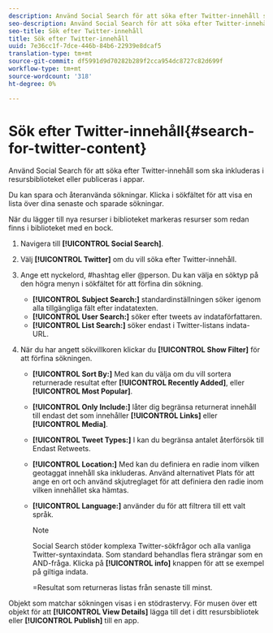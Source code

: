 ```yaml
---
description: Använd Social Search för att söka efter Twitter-innehåll som ska inkluderas i resursbiblioteket eller publiceras i appar.
seo-description: Använd Social Search för att söka efter Twitter-innehåll som ska inkluderas i resursbiblioteket eller publiceras i appar.
seo-title: Sök efter Twitter-innehåll
title: Sök efter Twitter-innehåll
uuid: 7e36cc1f-7dce-446b-84b6-22939e8dcaf5
translation-type: tm+mt
source-git-commit: df5991d9d70282b289f2cca954dc8727c82d699f
workflow-type: tm+mt
source-wordcount: '318'
ht-degree: 0%

---
```



# Sök efter Twitter-innehåll{#search-for-twitter-content}

Använd Social Search för att söka efter Twitter-innehåll som ska inkluderas i resursbiblioteket eller publiceras i appar.

Du kan spara och återanvända sökningar. Klicka i sökfältet för att visa en lista över dina senaste och sparade sökningar.

När du lägger till nya resurser i biblioteket markeras resurser som redan finns i biblioteket med en bock.

1. Navigera till **[!UICONTROL Social Search]**.
1. Välj **[!UICONTROL Twitter]** om du vill söka efter Twitter-innehåll.
1. Ange ett nyckelord, #hashtag eller @person. Du kan välja en söktyp på den högra menyn i sökfältet för att förfina din sökning.

   * **[!UICONTROL Subject Search:]** standardinställningen söker igenom alla tillgängliga fält efter indatatexten.
   * **[!UICONTROL User Search:]** söker efter tweets av indataförfattaren.
   * **[!UICONTROL List Search:]** söker endast i Twitter-listans indata-URL.

1. När du har angett sökvillkoren klickar du **[!UICONTROL Show Filter]** för att förfina sökningen.

   * **[!UICONTROL Sort By:]** Med kan du välja om du vill sortera returnerade resultat efter **[!UICONTROL Recently Added]**, eller **[!UICONTROL Most Popular]**.

   * **[!UICONTROL Only Include:]** låter dig begränsa returnerat innehåll till endast det som innehåller **[!UICONTROL Links]** eller **[!UICONTROL Media]**.

   * **[!UICONTROL Tweet Types:]** I kan du begränsa antalet återförsök till Endast Retweets.
   * **[!UICONTROL Location:]** Med kan du definiera en radie inom vilken geotaggat innehåll ska inkluderas. Använd alternativet Plats för att ange en ort och använd skjutreglaget för att definiera den radie inom vilken innehållet ska hämtas.
   * **[!UICONTROL Language:]** använder du för att filtrera till ett valt språk.

      >[!NOTE]
      >
      >Social Search stöder komplexa Twitter-sökfrågor och alla vanliga Twitter-syntaxindata. Som standard behandlas flera strängar som en AND-fråga. Klicka på **[!UICONTROL info]** knappen för att se exempel på giltiga indata.
      >
      >=Resultat som returneras listas från senaste till minst.

Objekt som matchar sökningen visas i en stödrastervy. För musen över ett objekt för att **[!UICONTROL View Details]** lägga till det i ditt resursbibliotek eller **[!UICONTROL Publish]** till en app.
